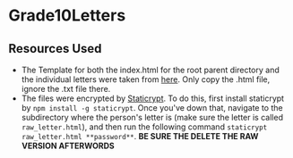 # Grade10Letters
## Resources Used
- The Template for both the index.html for the root parent directory and the individual letters were taken from [here](https://github.com/wildbit/postmark-templates). Only copy the .html file, ignore the .txt file there.
- The files were encrypted by [Staticrypt](https://github.com/robinmoisson/staticrypt). To do this, first install staticrypt by `npm install -g staticrypt`. Once you've down that, navigate to the subdirectory where the person's letter is (make sure the letter is called `raw_letter.html`), and then run the following command `staticrypt raw_letter.html **password**`. **BE SURE THE DELETE THE RAW VERSION AFTERWORDS**